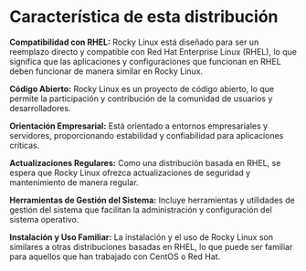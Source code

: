 # Característica de esta distribución

**Compatibilidad con RHEL:** Rocky Linux está diseñado para ser un reemplazo directo y compatible con Red Hat Enterprise Linux (RHEL), lo que significa que las aplicaciones y configuraciones que funcionan en RHEL deben funcionar de manera similar en Rocky Linux.

**Código Abierto:** Rocky Linux es un proyecto de código abierto, lo que permite la participación y contribución de la comunidad de usuarios y desarrolladores.

**Orientación Empresarial:** Está orientado a entornos empresariales y servidores, proporcionando estabilidad y confiabilidad para aplicaciones críticas.

**Actualizaciones Regulares:** Como una distribución basada en RHEL, se espera que Rocky Linux ofrezca actualizaciones de seguridad y mantenimiento de manera regular.

**Herramientas de Gestión del Sistema:** Incluye herramientas y utilidades de gestión del sistema que facilitan la administración y configuración del sistema operativo.

**Instalación y Uso Familiar:** La instalación y el uso de Rocky Linux son similares a otras distribuciones basadas en RHEL, lo que puede ser familiar para aquellos que han trabajado con CentOS o Red Hat.
